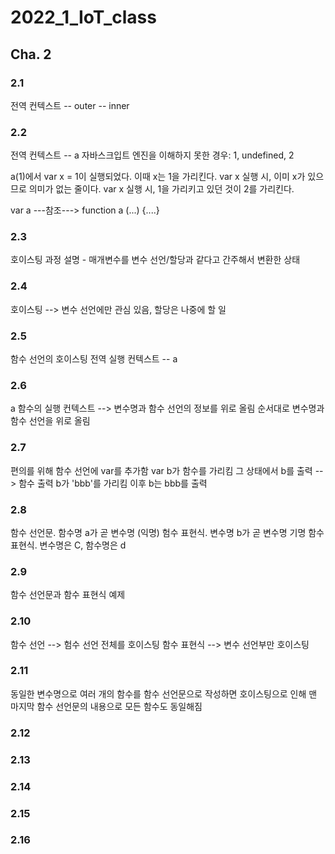 # 2022_1_IoT_class

## Cha. 2

### 2.1
전역 컨텍스트 --  outer  --  inner

### 2.2 
전역 컨텍스트 -- a
자바스크입트 엔진을 이해하지 못한 경우: 1, undefined, 2

a(1)에서 var x = 1이 실행되었다. 이때 x는 1을 가리킨다.
var x 실행 시, 이미 x가 있으므로 의미가 없는 줄이다.
var x 실행 시, 1을 가리키고 있던 것이 2를 가리킨다.

var a ---참조--->  function a (...) {....} 

### 2.3
호이스팅 과정 설명 - 매개변수를 변수 선언/할당과 같다고 간주해서 변환한 상태

### 2.4
호이스팅 --> 변수 선언에만 관심 있음, 할당은 나중에 할 일

### 2.5
함수 선언의 호이스팅
전역 실행 컨텍스트 -- a

### 2.6
a 함수의 실행 컨텍스트 --> 변수명과 함수 선언의 정보를 위로 올림
순서대로 변수명과 함수 선언을 위로 올림

### 2.7
편의를 위해 함수 선언에 var를 추가함
var b가 함수를 가리킴
그 상태에서 b를 출력  -->  함수 출력
b가 'bbb'를 가리킴
이후 b는 bbb를 출력

### 2.8
함수 선언문.  함수명 a가 곧 변수명
(익명) 험수 표현식.  변수명 b가 곧 변수명
기명 함수 표현식. 변수명은 C, 함수명은 d

### 2.9
함수 선언문과 함수 표현식 예제
             
### 2.10
함수 선언 -->  험수 선언 전체를 호이스팅
함수 표현식 --> 변수 선언부만 호이스팅

### 2.11
동일한 변수명으로 여러 개의 함수를 함수 선언문으로 작성하면 
호이스팅으로 인해 맨 마지막 함수 선언문의 내용으로
모든 함수도 동일해짐

### 2.12


### 2.13


### 2.14
  

### 2.15

### 2.16
  


